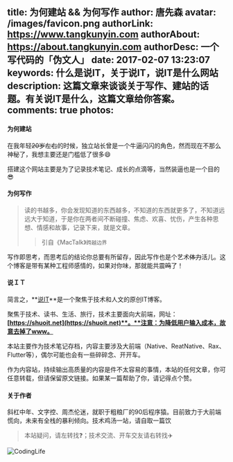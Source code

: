 title: 为何建站 && 为何写作
author: 唐先森
avatar: /images/favicon.png
authorLink: https://www.tangkunyin.com
authorAbout: https://about.tangkunyin.com
authorDesc: 一个写代码的「伪文人」
date: 2017-02-07 13:23:07
keywords: 什么是说IT，关于说IT，说IT是什么网站
description: 这篇文章来谈谈关于写作、建站的话题。有关说IT是什么，这篇文章给你答案。
comments: true
photos:
---

#### 为何建站

在我年轻~~20岁左右~~的时候，独立站长曾是一个牛逼闪闪的角色，然而现在不那么神秘了，我想主要还是门槛低了很多😄️

搭建这个网站主要是为了记录技术笔记、成长的点滴等，当然装逼也是一个目的😎️

#### 为何写作

> 读的书越多，你会发现知道的东西越多，不知道的东西就更多了，不知道远远大于知道，于是你在两者间不断碰撞、焦虑、欢喜、忧伤，产生各种思想、情感和故事，记录下来，就是文章。
> > 引自《MacTalk》`跨越边界`

写作即思考，而思考后的结论你总要有所留存，因此写作也是个艺术~~体力~~活儿。这个博客是带有某种工程师感情的，如果对你味，那就能共震~~鸣~~了！

#### 说ＩＴ

简言之，**[说IT](https://shuoit.net)**是一个聚焦于技术和人文的原创IT博客。

聚焦于技术、读书、生活、旅行，技术主要面向大前端，网址：**[https://shuoit.net](https://shuoit.net)**。**注意：为降低用户输入成本，故意去掉了www。**

本站主要作为技术笔记存档，内容主要涉及大前端（Native、ReatNative、Rax、Flutter等），偶尔可能也会有一些碎碎念、开开车。

作为内容站，持续输出高质量的内容是件不太容易的事情，本站的任何文章，你可任意转载，但请保留原文链接。如果某一篇帮助了你，请记得点个赞。

#### 关于作者

斜杠中年、文字控、周杰伦迷，就职于粗粮厂的90后程序猿。目前致力于大前端慌向，未来有全栈的暴利倾向。技术鸡汤一站，请自取一篇饮

> 本站疑问，请左转找❓️；技术交流、开车交友请右转找✈️️




![CodingLife](https://dn-coding-net-production-static.qbox.me/91d0106b-7774-4878-b72e-304fcf2059af.png)


